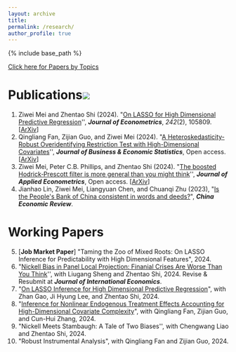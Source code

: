 ```yaml
---
layout: archive
title: 
permalink: /research/
author_profile: true 
---
```


{% include base_path %}

[Click here for Papers by Topics](http://ziweimei.github.io/papersbytopics/)

Publications<a ><img src='//clustrmaps.com/map_v2.png?cl=ffffff&w=1.02&t=n&d=zjswNTN07E3lR2-qY7s9TxgJqTqTlVTGlc5j9SzQgtc&co=ffffff'/></a>
======

1. Ziwei Mei and Zhentao Shi (2024). "[On LASSO for High Dimensional Predictive Regression](https://www.sciencedirect.com/science/article/pii/S0304407624001556)'',  ***Journal of Econometrics***, *242*(2), 105809. [[ArXiv](https://arxiv.org/abs/2212.07052)]
2. Qingliang Fan, Zijian Guo, and Ziwei Mei (2024). "[A Heteroskedasticity-Robust Overidentifying Restriction Test with High-Dimensional Covariates](https://www.tandfonline.com/doi/full/10.1080/07350015.2024.2388654)'',  ***Journal of Business & Economic Statistics***, Open access.  [[ArXiv](https://arxiv.org/abs/2205.00171)]
3. Ziwei Mei, Peter C.B. Phillips, and Zhentao Shi (2024). "[The boosted Hodrick‐Prescott filter is more general than you might think](https://onlinelibrary.wiley.com/doi/10.1002/jae.3086)'', ***Journal of Applied Econometrics***, Open access. [[ArXiv](https://arxiv.org/abs/2209.09810)]
4. Jianhao Lin, Ziwei Mei, Liangyuan Chen, and Chuanqi Zhu (2023), "[Is the People's Bank of China consistent in words and deeds?](https://www.sciencedirect.com/science/article/pii/S1043951X23000044)", ***China Economic Review***. 



Working Papers
======

5. [**Job Market Paper**] "Taming the Zoo of Mixed Roots: On LASSO Inference for Predictability with High Dimensional Features", 2024.
6. "[Nickell Bias in Panel Local Projection: Finanial Crises Are Worse Than You Think](https://arxiv.org/abs/2302.13455)'', with Liugang Sheng and Zhentao Shi, 2024. Revise & Resubmit at  ***Journal of International Economics***. 
7. "[On LASSO Inference for High Dimensional Predictive Regression](https://arxiv.org/abs/2409.10030)", with Zhan Gao, Ji Hyung Lee, and Zhentao Shi, 2024.
8. "[Inference for Nonlinear Endogenous Treatment Effects Accounting for High-Dimensional Covariate Complexity](http://arxiv.org/abs/2310.08063)", with Qingliang Fan, Zijian Guo, and Cun-Hui Zhang, 2024.
9. "Nickell Meets Stambaugh: A Tale of Two Biases'', with Chengwang Liao and Zhentao Shi, 2024.  
10. "Robust Instrumental Analysis", with Qingliang Fan and Zijian Guo, 2024.
